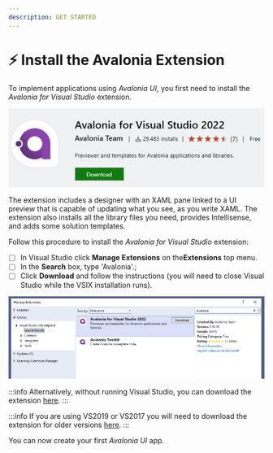 ```yaml
---
description: GET STARTED
---
```


# ⚡ Install the Avalonia Extension

To implement applications using _Avalonia UI_, you first need to install the _Avalonia for Visual Studio_ extension.

![VS Extension](./img/image%20(17)%20(2).png)

The extension includes a designer with an XAML pane linked to a UI preview that is capable of updating what you see, as you write XAML. The extension also installs all the library files you need, provides Intellisense, and adds some solution templates.

Follow this procedure to install the _Avalonia for Visual Studio_ extension:

* [ ] In Visual Studio click **Manage Extensions** on the**Extensions** top menu.
* [ ] In the **Search** box, type 'Avalonia'.;
* [ ] Click **Download** and follow the instructions (you will need to close Visual Studio while the VSIX installation runs).

![](./img/image%20(3)%20(1)%20(1)%20(1).png)

:::info
Alternatively, without running Visual Studio, you can download the extension [here](https://marketplace.visualstudio.com/items?itemName=AvaloniaTeam.AvaloniaVS).
:::

:::info
If you are using VS2019 or VS2017 you will need to download the extension for older versions [here](https://marketplace.visualstudio.com/items?itemName=AvaloniaTeam.AvaloniaforVisualStudio).
:::

You can now create your first _Avalonia UI_ app.
